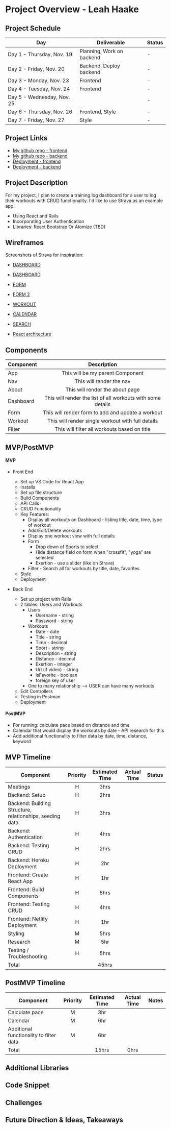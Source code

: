 # Project Overview - Leah Haake

## Project Schedule

|  Day | Deliverable | Status
|---|---| ---|
|Day 1 - Thursday, Nov. 19 | Planning, Work on backend | -
|Day 2 - Friday, Nov. 20 | Backend, Deploy backend | -
|Day 3 - Monday, Nov. 23 | Frontend | -
|Day 4 - Tuesday, Nov. 24 | Frontend | -
|Day 5 - Wednesday, Nov. 25 |  | -
|Day 6 - Thursday, Nov. 26 | Frontend, Style | -
|Day 7 - Friday, Nov. 27 | Style | -

## Project Links

- [My github repo - frontend](https://github.com/lhaake/unit4-proj-frontend)
- [My github repo - backend](https://github.com/lhaake/unit4-proj-backend)
- [Deployment - frontend]()
- [Deployment - backend]()

## Project Description

For my project, I plan to create a training log dashboard for a user to log their workouts with CRUD functionality. I'd like to use Strava as an example app. 
- Using React and Rails 
- Incorporating User Authentication
- Libraries: React Bootstrap Or Atomize (TBD)


## Wireframes
Screenshots of Strava for inspiration:

- [DASHBOARD](https://res.cloudinary.com/lhaake/image/upload/v1605761293/Capstone/Dashboard.png)
- [DASHBOARD](https://res.cloudinary.com/lhaake/image/upload/v1605761293/Capstone/Dashboard%202.png)
- [FORM](https://res.cloudinary.com/lhaake/image/upload/v1605762106/Capstone/Screen_Shot_2020-11-18_at_10.42.11_PM_uirnkw.png)
- [FORM 2](https://res.cloudinary.com/lhaake/image/upload/v1605761294/Capstone/Form%20dropdown.png)
- [WORKOUT](https://res.cloudinary.com/lhaake/image/upload/v1605761293/Capstone/Workout%20View.png)
- [CALENDAR](https://res.cloudinary.com/lhaake/image/upload/v1605761632/Capstone/Calendar.png)
- [SEARCH](https://res.cloudinary.com/lhaake/image/upload/v1605761292/Capstone/Search%20by%20Title%2C%20keyword%2C%20sport.png)

- [React architecture](https://docs.google.com/drawings/d/1CVjWoqG1d2YgeEK_uGywdlIm9kWPPRkem8lyZxed0Ag/edit?usp=sharing)


## Components

| Component | Description | 
| --- | :---: |  
| App | This will be my parent Component | 
| Nav | This will render the nav | 
| About | This will render the about page | 
| Dashboard | This will render the list of all workouts with some details  | 
| Form | This will render form to add and update a workout | 
| Workout | This will render single workout with full details | 
| Filter | This will filter all workouts based on title | 


## MVP/PostMVP 

#### MVP 
- Front End 
	- Set up VS Code for React App
	- Installs
	- Set up file structure
	- Build Components
	- API Calls
	- CRUD Functionality
	- Key Features:
		- Display all workouts on Dashboard - listing title, date, time, type of workout
		- Add/Edit/Delete workouts
		- Display one workout view with full details 
		- Form
			- Drop down of Sports to select 
			- Hide distance field on form when "crossfit", "yoga" are selected
			- Exertion - use a slider (like on Strava)
		- Filter - Search all for workouts by title, date, favorites 
	- Style
	- Deployment

- Back End 
	- Set up project with Rails
	- 2 tables: Users and Workouts
		- Users
			- Username - string
			- Password - string
		- Workouts
			- Date - date 
			- Title - string
			- Time - decimal
			- Sport - string
			- Description - string
			- Distance - decimal 
			- Exertion - integer 
			- Url (if video) - string
			- isFavorite - boolean 
			- foreign key of user
		- One to many relationship --> USER can have many workouts
	- Edit Controllers
	- Testing in Postman
	- Deployment

#### PostMVP 
- For running: calculate pace based on distance and time
- Calendar that would display the workouts by date - API research for this
- Add additional functionality to filter data by date, time, distance, keyword 


## MVP Timeline

| Component | Priority | Estimated Time | Actual Time | Status |
| --- | :---: |  :---: | :---: | :---: |
| Meetings | H | 3hrs|  | |
| Backend: Setup | H | 2hrs| |  |
| Backend: Building Structure, relationships, seeding data | H | 3hrs|  | |
| Backend: Authentication | H | 4hrs| |  |
| Backend: Testing CRUD | H | 2hrs| |  |
| Backend: Heroku Deployment | H | 2hr | |  |
| Frontend: Create React App | H | 1hr|  |  |
| Frontend: Build Components | H | 8hrs|  | |
| Frontend: Testing CRUD | H | 4hrs|  | |
| Frontend: Netlify Deployment| H | 1hr| |
| Styling | M | 5hrs| |  |
| Research | M | 5hr| |  |
| Testing / Troubleshooting | H | 5hrs| | |
| Total |  | 45hrs|  | |


## PostMVP Timeline
| Component | Priority | Estimated Time | Actual Time | Notes |
| --- | :---: |  :---: | :---: | :---: | 
| Calculate pace | M | 3hr| |  |
| Calendar | M | 6hr| |  |
| Additional functionality to filter data | M | 6hr| |  |
| Total |  | 15hrs| 0hrs | |


## Additional Libraries
## Code Snippet
## Challenges 
## Future Direction & Ideas, Takeaways
